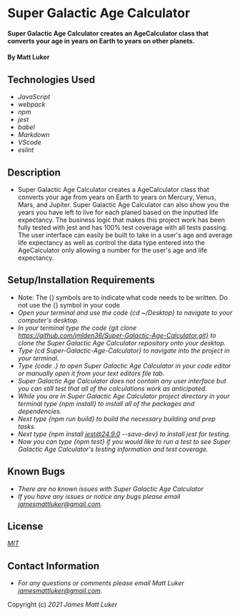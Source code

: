 # Super Galactic Age Calculator

#### Super Galactic Age Calculator creates an AgeCalculator class that converts your age in years on Earth to years on other planets.

#### By Matt Luker

## Technologies Used

* _JavaScript_
* _webpack_
* _npm_
* _jest_
* _babel_
* _Markdown_
* _VScode_
* _eslint_

## Description

* Super Galactic Age Calculator creates a AgeCalculator class that converts your age from years on Earth to years on Mercury, Venus, Mars, and Jupiter.  Super Galactic Age Calculator can also show you the years you have left to live for each planed based on the inputted life expectancy.  The business logic that makes this project work has been fully tested with jest and has 100% test coverage with all tests passing.  The user interface can easily be built to take in a user's age and average life expectancy as well as control the data type entered into the AgeCalculator only allowing a number for the user's age and life expectancy.  

## Setup/Installation Requirements

*  Note: The {} symbols are to indicate what code needs to be written.  Do not use the {} symbol in your code
* _Open your terminal and use the code {cd ~/Desktop} to navigate to your computer's desktop._
* _In your terminal type the code {git clone https://github.com/jmlden36/Super-Galactic-Age-Calculator.git} to clone the Super Galactic Age Calculator repository onto your desktop._
* _Type {cd Super-Galactic-Age-Calculator} to navigate into the project in your terminal._
* _Type {code .} to open Super Galactic Age Calculator in your code editor or manually open it from your text editors file tab._
* _Super Galactic Age Calculator does not contain any user interface but you can still test that all of the calculations work as anticipated._
* _While you are in Super Galactic Age Calculator project directory in your terminal type {npm install} to install all of the packages and dependencies._
* _Next type {npm run build} to build the necessary building and prep tasks._
* _Next type {npm install jest@24.9.0 --save-dev} to install jest for testing._
* _Now you can type {npm test} if you would like to run a test to see Super Galactic Age Calculator's testing information and test coverage._ 

## Known Bugs

* _There are no known issues with Super Galactic Age Calculator_
* _If you have any issues or notice any bugs please email [jamesmattluker@gmail.com](mailto:jamesmattluker@gmail.com)._

## License

_[MIT](LICENSE.txt)_

## Contact Information

* _For any questions or comments please email Matt Luker [jamesmattluker@gmail.com](mailto:jamesmattluker@gmail.com)._

Copyright (c) _2021_ _James Matt Luker_